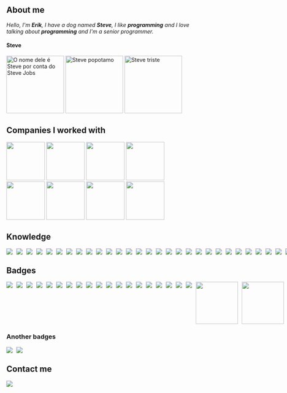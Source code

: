 ## About me
*Hello, I'm **Erik**, I have a dog named **Steve**, I like **programming** and I love talking about **programming** and I'm a senior programmer.*

#### Steve
<div>
<img title="O nome dele é Steve por conta do Steve Jobs" src="https://i.ibb.co/ScC5LLx/68747470733a2f2f692e6962622e636f2f526738396866312f746976652e706e67.png" height="150px" />
<img title="Steve popotamo" src="https://i.ibb.co/m9PDM8c/stevehipopotamo.jpg" height="150px" />
<img title="Steve triste" src="https://i.ibb.co/kgWYbBj/stevetriste.png" height="150px" />
</div>

## Companies I worked with
<div>
<img height="100px" src="https://www.ibm.com/design/language/dce3f5b8db2c0ff04296123f424b3d41/core_blue50_on_black.svg"/>
<img height="100px" src="http://ongrenovar.com.br/images/itau-logo.jpg"/>
<img height="100px" src="https://yata-apix-eaa0b8a5-0d02-45fe-a4fe-c6d6f9ce55ab.lss.locawebcorp.com.br/07798be3627e4475b4b7bfa4c9bd2dee.jpg"/>
<img height="100px" src="https://otocenterrecife.com.br/wp-content/uploads/2016/09/bradesco-logo.jpg"/>
<img height="100px" src="https://pbs.twimg.com/profile_images/1339621346431668225/fJPPiDjg_400x400.jpg"/>
<img height="100px" src="https://www.codigofonte.com.br/wp-content/uploads/2013/06/logo.jpg"/>
<img height="100px" src="https://media.glassdoor.com/sqll/2491622/sis-solu%C3%A7%C3%A3o-integrada-de-sistemas-squareLogo-1629120903664.png"/>
<img height="100px" src="https://media-exp1.licdn.com/dms/image/C4D0BAQH-7cYQqFTazA/company-logo_200_200/0/1612526531994?e=2147483647&v=beta&t=4xZoCNHlfr88hUrudi2hzqLtBIM5XfUzOQv7y4_RtVs"/>
</div>

## Knowledge
<div style="display: flex; gap: 10px;">
<img src="https://img.shields.io/badge/Python-3776AB?style=for-the-badge&logo=python&logoColor=white"/>
<img src="https://img.shields.io/badge/HTML5-E34F26?style=for-the-badge&logo=html5&logoColor=white"/>
<img src="https://img.shields.io/badge/CSS3-1572B6?style=for-the-badge&logo=css3&logoColor=white"/>
<img src="https://img.shields.io/badge/JavaScript-323330?style=for-the-badge&logo=javascript&logoColor=F7DF1E"/>
<img src="https://img.shields.io/badge/TypeScript-007ACC?style=for-the-badge&logo=typescript&logoColor=white"/>
<img src="https://img.shields.io/badge/C%2B%2B-00599C?style=for-the-badge&logo=c%2B%2B&logoColor=white"/>
<img src="https://img.shields.io/badge/C%23-239120?style=for-the-badge&logo=c-sharp&logoColor=white"/>
<img src="https://img.shields.io/badge/Java-ED8B00?style=for-the-badge&logo=java&logoColor=white"/>
<img src="https://img.shields.io/badge/Go-00ADD8?style=for-the-badge&logo=go&logoColor=white"/>
<img src="https://img.shields.io/badge/Pandas-2C2D72?style=for-the-badge&logo=pandas&logoColor=white"/>
<img src="https://img.shields.io/badge/TensorFlow-FF6F00?style=for-the-badge&logo=TensorFlow&logoColor=white"/>
<img src="https://img.shields.io/badge/MySQL-00000F?style=for-the-badge&logo=mysql&logoColor=white"/>
<img src="https://img.shields.io/badge/PostgreSQL-316192?style=for-the-badge&logo=postgresql&logoColor=white"/>
<img src="https://img.shields.io/badge/MongoDB-4EA94B?style=for-the-badge&logo=mongodb&logoColor=white"/>
<img src="https://img.shields.io/badge/Node.js-339933?style=for-the-badge&logo=nodedotjs&logoColor=white"/>
<img src="https://img.shields.io/badge/npm-CB3837?style=for-the-badge&logo=npm&logoColor=white"/>
<img src="https://img.shields.io/badge/Yarn-2C8EBB?style=for-the-badge&logo=yarn&logoColor=white"/>
<img src="https://img.shields.io/badge/Sass-CC6699?style=for-the-badge&logo=sass&logoColor=white"/>
<img src="https://img.shields.io/badge/R-276DC3?style=for-the-badge&logo=r&logoColor=white"/>
<img src="https://img.shields.io/badge/Scala-DC322F?style=for-the-badge&logo=scala&logoColor=white"/>
<img src="https://img.shields.io/badge/Rust-000000?style=for-the-badge&logo=rust&logoColor=white"/>
<img src="https://img.shields.io/badge/Gatsby-663399?style=for-the-badge&logo=gatsby&logoColor=white"/>
<img src="https://img.shields.io/badge/React-20232A?style=for-the-badge&logo=react&logoColor=61DAFB"/>
<img src="https://img.shields.io/badge/Electron-2B2E3A?style=for-the-badge&logo=electron&logoColor=9FEAF9"/>
<img src="https://img.shields.io/badge/Vue.js-35495E?style=for-the-badge&logo=vuedotjs&logoColor=4FC08D"/>
<img src="https://img.shields.io/badge/Angular-DD0031?style=for-the-badge&logo=angular&logoColor=white"/>
<img src="https://img.shields.io/badge/styled--components-DB7093?style=for-the-badge&logo=styled-components&logoColor=white"/>
<img src="https://img.shields.io/badge/Redux-593D88?style=for-the-badge&logo=redux&logoColor=white"/>
<img src="https://img.shields.io/badge/Django-092E20?style=for-the-badge&logo=django&logoColor=white"/>
<img src="https://img.shields.io/badge/Spring-6DB33F?style=for-the-badge&logo=spring&logoColor=white"/>
<img src="https://img.shields.io/badge/Flask-000000?style=for-the-badge&logo=flask&logoColor=white"/>
<img src="https://img.shields.io/badge/Docker-2CA5E0?style=for-the-badge&logo=docker&logoColor=white"/>
<img src="https://img.shields.io/badge/kubernetes-326ce5.svg?&style=for-the-badge&logo=kubernetes&logoColor=white"/>
<img src="https://img.shields.io/badge/nuxt.js-00C58E?style=for-the-badge&logo=nuxtdotjs&logoColor=white"/>
<img src="https://img.shields.io/badge/next.js-000000?style=for-the-badge&logo=nextdotjs&logoColor=white"/>
<img src="https://img.shields.io/badge/Git-F05032?style=for-the-badge&logo=git&logoColor=white"/>
<img src="https://img.shields.io/badge/Postman-FF6C37?style=for-the-badge&logo=Postman&logoColor=white"/>
<img src="https://img.shields.io/badge/Insomnia-5849be?style=for-the-badge&logo=Insomnia&logoColor=white"/>
<img src="https://img.shields.io/badge/Selenium-43B02A?style=for-the-badge&logo=Selenium&logoColor=white"/>
<img src="https://img.shields.io/badge/Swagger-85EA2D?style=for-the-badge&logo=Swagger&logoColor=white"/>
<img src="https://img.shields.io/badge/Junit5-25A162?style=for-the-badge&logo=junit5&logoColor=white"/>
<img src="https://img.shields.io/badge/Webpack-8DD6F9?style=for-the-badge&logo=Webpack&logoColor=white"/>
<img src="https://img.shields.io/badge/Jira-0052CC?style=for-the-badge&logo=Jira&logoColor=white"/>
<img src="https://img.shields.io/badge/Amazon_AWS-232F3E?style=for-the-badge&logo=amazon-aws&logoColor=white"/>
<img src="https://img.shields.io/badge/Oracle-F80000?style=for-the-badge&logo=oracle&logoColor=black" />
<img src="https://img.shields.io/badge/Heroku-430098?style=for-the-badge&logo=heroku&logoColor=white"/>
<img src="https://img.shields.io/badge/Netlify-00C7B7?style=for-the-badge&logo=netlify&logoColor=white"/>
<img src="https://img.shields.io/badge/Vercel-000000?style=for-the-badge&logo=vercel&logoColor=white"/>
<img src="https://img.shields.io/badge/Cloudflare-F38020?style=for-the-badge&logo=Cloudflare&logoColor=white"/>
</div>

## Badges
<div style="display: flex; gap: 10px;">
<a href="https://www.credly.com/badges/0d21da95-575f-418c-a768-60d998e78dd2" target="_blank"><img src="https://images.credly.com/size/110x110/images/bc08972c-3c7d-4b99-82a0-c94bcca36674/Badges_v8-07_Practitioner.png" /></a>
<a href="https://www.credly.com/badges/4926b01c-6531-4832-b93c-7d959d0066de" target="_blank"><img src="https://images.credly.com/size/110x110/images/a972f054-be07-4845-85c7-95c8d11852f5/IBM-Agile-Explorer.png" /></a>
<a href="https://www.credly.com/badges/b979dd2c-f07a-47bd-a04e-ea16cf790584" target="_blank"><img src="https://images.credly.com/size/110x110/images/84ac9eff-b8a2-4683-846b-f59887a73801/Python_101_Data_Science.png" /></a>
<a href="https://www.credly.com/badges/12f83f57-1382-4ccb-a8f6-aec7f4b86263" target="_blank"><img src="https://images.credly.com/size/110x110/images/2700b813-82b8-4232-9b36-5dcd5cd24584/Badges_v8-08_Co-Creator.png" /></a>
<a href="https://www.credly.com/badges/298b4ae8-7c87-4525-9640-6a4d9e04d56a" target="_blank"><img src="https://images.credly.com/size/110x110/images/2f9eee24-6834-4595-b2b6-e8e585190a0d/IBM-Blockchain-Essentials-V2.png" /></a>
<a href="https://www.credly.com/badges/67b23c5c-dfd0-4291-9817-1be849c200e6" target="_blank"><img src="https://images.credly.com/size/110x110/images/09f644d1-eed2-4279-bc49-1e26cddc9d3d/Team_Essentials.png" /></a>
<a href="https://www.credly.com/badges/133f6c3c-dfc9-46cc-ae5d-f50f57069cf2" target="_blank"><img src="https://images.credly.com/size/110x110/images/18cfda79-63fc-4a6d-a96c-2ffc9887cd3c/IBM-Quantum-Conversations.png" /></a>
<a href="https://www.credly.com/badges/6669b0b6-ee10-4cc4-ab90-e15034d81949" target="_blank"><img src="https://images.credly.com/size/110x110/images/ba34cb1c-4344-43f5-9685-55e2e901c0f0/Data_Analysis_using_Python.png" /></a>
<a href="https://www.credly.com/badges/0cb3a603-4697-43a5-becd-1ae040fdad4d" target="_blank"><img src="https://images.credly.com/size/110x110/images/f4f08b45-aa38-4242-8b05-dcdac6811504/Deep_Learning_Essentials.png" /></a>
<a href="https://www.credly.com/badges/5a9a06db-182c-4f98-bd7f-99381f066a66" target="_blank"><img src="https://images.credly.com/size/110x110/images/a704f109-687b-4690-bae0-e00eb61eea0d/Machine_Learning_with_R_-_CC_v2.png" /></a>
<a href="https://www.credly.com/badges/86fe5970-4bcc-4b18-965f-b16062f9d964" target="_blank"><img src="https://images.credly.com/size/110x110/images/d2cc88b1-1f59-41d2-9f1c-83190e3541e1/R_Essentials.png" /></a>
<a href="https://www.credly.com/badges/49e3d290-23fd-41da-858f-3a9f9cca6567" target="_blank"><img src="https://images.credly.com/size/110x110/images/28d68d08-7a26-4868-be2e-7bf32eeab4f8/Deep_Learning_Using_TensorFlow.png" /></a>
<a href="https://www.credly.com/badges/43d93a85-3cb0-4696-80b0-063a91642618" target="_blank"><img src="https://images.credly.com/size/110x110/images/fa1d5a32-416f-4370-be07-3a836072dedb/Watson_Visual_Recognition_-_2018.png" /></a>
<a href="https://www.credly.com/badges/882d7050-37bd-42aa-84b2-a62699103405" target="_blank"><img src="https://images.credly.com/size/110x110/images/cf63aec9-fe9a-439f-b536-985fa4f86f6e/SF-Optimize_Ops_with_AI_Intro.png" /></a>
<a href="https://www.credly.com/badges/abe96f13-2b28-4936-a4e9-d7c33e4a343a" target="_blank"><img src="https://images.credly.com/size/110x110/images/f32b9caf-748c-4df3-9954-2bd33f5e91be/Banking-Industry-Bronze.png" /></a>
<a href="https://www.credly.com/badges/003b991a-d583-4967-88a6-e0144fdb40e6" target="_blank"><img src="https://images.credly.com/size/110x110/images/7671b89f-4102-455a-be3a-0413b734a59b/IBM-Blockchain-Foundation-Developer-V2.png" /></a>
<a href="https://www.credly.com/badges/11a9a974-931c-42ab-8a5f-b9ce3634ad97" target="_blank"><img src="https://images.credly.com/size/110x110/images/9104d819-fab4-44db-a909-77771dcfb104/Accessibility-Advocate.png" /></a>
<a href="https://www.credly.com/badges/7e602952-a78e-4229-be06-18089e1f4fc7" target="_blank"><img src="https://images.credly.com/size/110x110/images/c6910aaf-5db0-490f-b896-340afbafff77/Privacy-Foundations.png" /></a>
<a href="https://www.credly.com/badges/fb34c1c6-44a4-4ea6-9c9e-d4dc1384aa06" target="_blank"><img src="https://images.credly.com/size/110x110/images/0c067956-9a64-45ee-8471-c794e3e3f57c/Data_Science_with_Scala_-_Pwr_by_Lightbend.png" /></a>
<a href="https://catalog-education.oracle.com/pls/certview/sharebadge?id=DD7E3F35204F758DE60A258EDD36E2B259C3A1438E8084FC39BCBEB73DEFD5B1" target="_blank"><img src="https://brm-workforce.oracle.com/pdf/certview/images/50_Oracle_Cloud_Infrastructure.png" height="110px" /></a>
<a href="https://www.credly.com/earner/earned/badge/dc87d162-e98b-4881-9324-ce46ab5d19a5" target="_blank"><img src="https://images.credly.com/size/340x340/images/8d34d489-84bf-4861-a4a0-9e9d68318c5c/Beyond_basics_of_Istio_on_Cloud_v2.png" height="110px" /></a>
<a href="https://www.credly.com/earner/earned/badge/7af4af43-4975-433b-bbc2-ce6e5e11c621" target="_blank"><img src="https://images.credly.com/size/340x340/images/08216781-93cb-4ba1-8110-8eb3401fa8ce/Docker_Essentials_-_ISDN.png" height="110px" /></a>
<a href="https://www.credly.com/earner/earned/badge/e5790111-fedb-41e3-927e-addbae9927a2" target="_blank"><img src="https://images.credly.com/size/340x340/images/054913b2-e271-49a2-a1a4-9bf1c1f9a404/CyberEssentials.png" height="110px" /></a>
</div>

### Another badges
<div style="display: flex; gap: 10px;">
<a href="https://www.hackerrank.com/imerik1" target="_blank"><img src="https://img.shields.io/badge/-Hackerrank-2EC866?style=for-the-badge&logo=HackerRank&logoColor=white" /></a>
<a href="https://www.linkedin.com/in/imerik1/" target="_blank"><img src="https://img.shields.io/badge/LinkedIn-0077B5?style=for-the-badge&logo=linkedin&logoColor=white" /></a>
</div>

## Contact me
<a href="https://www.linkedin.com/in/imerik1/" target="_blank"><img src="https://img.shields.io/badge/LinkedIn-0077B5?style=for-the-badge&logo=linkedin&logoColor=white" /></a>
